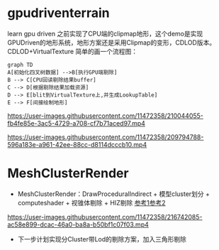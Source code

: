 # gpudriventerrain
learn gpu driven 
之前实现了CPU端的clipmap地形，这个demo是实现GPUDriven的地形系统，地形方案还是采用Clipmap的变形，CDLOD版本。
CDLOD+VirtualTexture
简单的画一个流程图：

```
graph TD
A[初始化四叉树数据] -->B[执行GPU端剔除]
B --> C[CPU回读剔除结果buffer]
C --> D[根据剔除结果加载资源]
D --> E[blit到VirtualTexture上,并生成LookupTable]
E --> F[间接绘制地形]
```

https://user-images.githubusercontent.com/11472358/210044055-fb4fe85e-3ac5-4729-a708-cf7b71aced97.mp4


https://user-images.githubusercontent.com/11472358/209794788-596a183e-a961-42ee-88cc-d8114dcccb10.mp4

# MeshClusterRender
- MeshClusterRender：DrawProceduralIndirect + 模型cluster划分 + computeshader + 视锥体剔除 + HIZ剔除 [参考1](https://zhuanlan.zhihu.com/p/425263243)[参考2](https://zhuanlan.zhihu.com/p/44411827)

https://user-images.githubusercontent.com/11472358/216742085-ac58e899-dcac-46a0-ba8a-b50bf1c07f03.mp4

- 下一步计划实现分Cluster带Lod的剔除方案，加入三角形剔除
